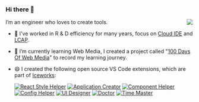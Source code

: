 ### Hi there 👋

<!--
**alvinhui/alvinhui** is a ✨ _special_ ✨ repository because its `README.md` (this file) appears on your GitHub profile.

Here are some ideas to get you started:

- 🔭 I’m currently working on ...
- 🌱 I’m currently learning ...
- 👯 I’m looking to collaborate on ...
- 🤔 I’m looking for help with ...
- 💬 Ask me about ...
- 📫 How to reach me: ...
- 😄 Pronouns: ...
- ⚡ Fun fact: ...
-->

<img align="right" src="https://github-readme-stats.vercel.app/api?username=alvinhui&show_icons=true&icon_color=0366d6&text_color=24292e&bg_color=ffffff&hide_title=true" />

I’m an engineer who loves to create tools.

- 🔭 I've worked in R & D efficiency for many years, focus on [Cloud IDE](https://en.wikipedia.org/wiki/Online_integrated_development_environment) and [LCAP](https://www.gartner.com/reviews/market/enterprise-low-code-application-platform).
- 🌱 I’m currently learning Web Media, I created a project called "[100 Days Of Web Media](https://github.com/alvinhui/100-Days-Of-WebMedia)" to record my learning journey.
- 😄 I created the following open source VS Code extensions, which are part of [Iceworks](https://marketplace.visualstudio.com/items?itemName=iceworks-team.iceworks):

  [![React Style Helper](https://img.alicdn.com/imgextra/i4/O1CN01BKdFKT1rxH290UO5D_!!6000000005697-2-tps-264-264.png_110x10000.jpg)](https://marketplace.visualstudio.com/items?itemName=iceworks-team.iceworks-style-helper)
  [![Application Creator](https://img.alicdn.com/imgextra/i1/O1CN01Zf5KlQ290L9WCJDZh_!!6000000008005-2-tps-264-264.png_110x10000.jpg)](https://marketplace.visualstudio.com/items?itemName=iceworks-team.iceworks-project-creator)
  [![Component Helper](https://img.alicdn.com/imgextra/i4/O1CN019muF2g1rsh4aEyLel_!!6000000005687-2-tps-264-264.png_110x10000.jpg)](https://marketplace.visualstudio.com/items?itemName=iceworks-team.iceworks-material-helper)
  [![Config Helper](https://img.alicdn.com/imgextra/i1/O1CN01Cz5Yo31swBi8q0IyC_!!6000000005830-2-tps-264-264.png_110x10000.jpg)](https://marketplace.visualstudio.com/items?itemName=iceworks-team.iceworks-config-helper)
  [![UI Designer](https://img.alicdn.com/imgextra/i2/O1CN0124t8yK24Ao7kQtKLw_!!6000000007351-2-tps-264-264.png_110x10000.jpg)](https://marketplace.visualstudio.com/items?itemName=iceworks-team.iceworks-ui-builder)
  [![Doctor](https://img.alicdn.com/imgextra/i3/O1CN01NmDPk11IT2KpVshOH_!!6000000000893-2-tps-264-264.png_110x10000.jpg)](https://marketplace.visualstudio.com/items?itemName=iceworks-team.iceworks-doctor)
  [![Time Master](https://img.alicdn.com/imgextra/i4/O1CN01RDPEPe1JiRGkqHDPL_!!6000000001062-2-tps-264-264.png_110x10000.jpg)](https://marketplace.visualstudio.com/items?itemName=iceworks-team.iceworks-time-master)
  <!-- [![Application Explorer](https://img.alicdn.com/imgextra/i2/O1CN01bUkZF91l6hskFfdMA_!!6000000004770-2-tps-264-264.png_110x10000.jpg)](https://marketplace.visualstudio.com/items?itemName=iceworks-team.iceworks-app)-->
